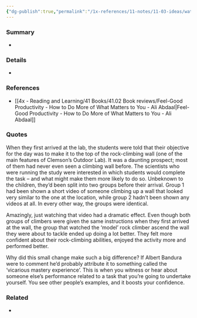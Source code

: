 ```yaml
---
{"dg-publish":true,"permalink":"/1x-references/11-notes/11-03-ideas/watching-someone-else-accomplish-something-encourages-us/","title":"Watching someone else accomplish something encourages us","created":"2024-04-01T22:08:07.731+03:00","updated":"2024-04-01T22:09:08.158+03:00"}
---
```



### Summary
- 

### Details
- 

### References
- [[4x - Reading and Learning/41 Books/41.02 Book reviews/Feel-Good Productivity - How to Do More of What Matters to You - Ali Abdaal\|Feel-Good Productivity - How to Do More of What Matters to You - Ali Abdaal]]

### Quotes
When they first arrived at the lab, the students were told that their objective for the day was to make it to the top of the rock-climbing wall (one of the main features of Clemson’s Outdoor Lab). It was a daunting prospect; most of them had never even seen a climbing wall before. The scientists who were running the study were interested in which students would complete the task – and what might make them more likely to do so. Unbeknown to the children, they’d been split into two groups before their arrival. Group 1 had been shown a short video of someone climbing up a wall that looked very similar to the one at the location, while group 2 hadn’t been shown any videos at all. In every other way, the groups were identical. 

Amazingly, just watching that video had a dramatic effect. Even though both groups of climbers were given the same instructions when they first arrived at the wall, the group that watched the ‘model’ rock climber ascend the wall they were about to tackle ended up doing a lot better. They felt more confident about their rock-climbing abilities, enjoyed the activity more and performed better. 

Why did this small change make such a big difference? If Albert Bandura were to comment he’d probably attribute it to something called the ‘vicarious mastery experience’. This is when you witness or hear about someone else’s performance related to a task that you’re going to undertake yourself. You see other people’s examples, and it boosts your confidence.

### Related
- 